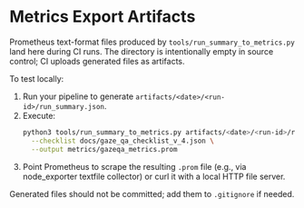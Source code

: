# Metrics Export Artifacts

Prometheus text-format files produced by `tools/run_summary_to_metrics.py` land here during CI runs. The directory is intentionally empty in source control; CI uploads generated files as artifacts.

To test locally:
1. Run your pipeline to generate `artifacts/<date>/<run-id>/run_summary.json`.
2. Execute:
   ```bash
   python3 tools/run_summary_to_metrics.py artifacts/<date>/<run-id>/run_summary.json \
     --checklist docs/gaze_qa_checklist_v_4.json \
     --output metrics/gazeqa_metrics.prom
   ```
3. Point Prometheus to scrape the resulting `.prom` file (e.g., via node_exporter textfile collector) or curl it with a local HTTP file server.

Generated files should not be committed; add them to `.gitignore` if needed.
